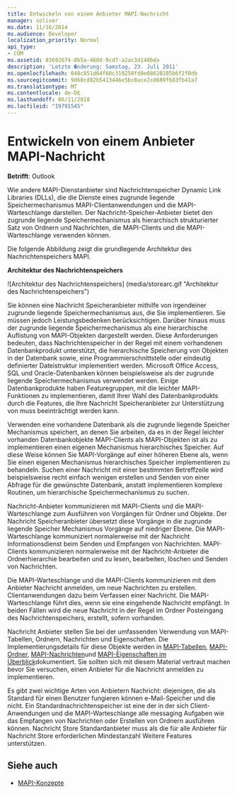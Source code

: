 ```yaml
---
title: Entwickeln von einem Anbieter MAPI-Nachricht
manager: soliver
ms.date: 11/16/2014
ms.audience: Developer
localization_priority: Normal
api_type:
- COM
ms.assetid: 83692674-0b5a-468d-9cd7-a2ac3d140bda
description: 'Letzte �nderung: Samstag, 23. Juli 2011'
ms.openlocfilehash: 040c851d64f60c319250fd0e08620285b6f2f0db
ms.sourcegitcommit: 9d60cd82b5413446e5bc8ace2cd689f683fb41a7
ms.translationtype: MT
ms.contentlocale: de-DE
ms.lasthandoff: 06/11/2018
ms.locfileid: "19791545"
---
```

# <a name="developing-a-mapi-message-store-provider"></a>Entwickeln von einem Anbieter MAPI-Nachricht
  
**Betrifft**: Outlook 
  
Wie andere MAPI-Dienstanbieter sind Nachrichtenspeicher Dynamic Link Libraries (DLLs), die die Dienste eines zugrunde liegende Speichermechanismus MAPI-Clientanwendungen und die MAPI-Warteschlange darstellen. Der Nachricht-Speicher-Anbieter bietet den zugrunde liegende Speichermechanismus als hierarchisch strukturierter Satz von Ordnern und Nachrichten, die MAPI-Clients und die MAPI-Warteschlange verwenden können.
  
Die folgende Abbildung zeigt die grundlegende Architektur des Nachrichtenspeichers MAPI.
  
**Architektur des Nachrichtenspeichers**
  
![Architektur des Nachrichtenspeichers] (media/storearc.gif "Architektur des Nachrichtenspeichers")
  
Sie können eine Nachricht Speicheranbieter mithilfe von irgendeiner zugrunde liegende Speichermechanismus aus, die Sie implementieren. Sie müssen jedoch Leistungsbedenken berücksichtigen. Darüber hinaus muss der zugrunde liegende Speichermechanismus als eine hierarchische Auflistung von MAPI-Objekten dargestellt werden. Diese Anforderungen bedeuten, dass Nachrichtenspeicher in der Regel mit einem vorhandenen Datenbankprodukt unterstützt, die hierarchische Speicherung von Objekten in der Datenbank sowie, eine Programmierschnittstelle oder eindeutig definierter Dateistruktur implementiert werden. Microsoft Office Access, SQL und Oracle-Datenbanken können beispielsweise als der zugrunde liegende Speichermechanismus verwendet werden. Einige Datenbankprodukte haben Featuregruppen, mit die leichter MAPI-Funktionen zu implementieren, damit Ihrer Wahl des Datenbankprodukts durch die Features, die Ihre Nachricht Speicheranbieter zur Unterstützung von muss beeinträchtigt werden kann.
  
Verwenden eine vorhandene Datenbank als die zugrunde liegende Speicher Mechanismus speichert, an denen Sie arbeiten, da es in der Regel leichter vorhanden Datenbankobjekte MAPI-Clients als MAPI-Objekten ist als zu implementieren einen eigenen Mechanismus hierarchisches Speicher. Auf diese Weise können Sie MAPI-Vorgänge auf einer höheren Ebene als, wenn Sie einen eigenen Mechanismus hierarchisches Speicher implementieren zu behandeln. Suchen einer Nachricht mit einer bestimmten Betreffzeile wird beispielsweise recht einfach wenigen erstellen und Senden von einer Abfrage für die gewünschte Datenbank, anstatt implementieren komplexe Routinen, um hierarchische Speichermechanismus zu suchen.
  
Nachricht-Anbieter kommunizieren mit MAPI-Clients und die MAPI-Warteschlange zum Ausführen von Vorgängen für Ordner und Objekte. Der Nachricht Speicheranbieter übersetzt diese Vorgänge in die zugrunde liegende Speicher Mechanismus Vorgänge auf niedriger Ebene. Die MAPI-Warteschlange kommuniziert normalerweise mit der Nachricht Informationsdienst beim Senden und Empfangen von Nachrichten. MAPI-Clients kommunizieren normalerweise mit der Nachricht-Anbieter die Ordnerhierarchie bearbeiten und zu lesen, bearbeiten, löschen und Senden von Nachrichten.
  
Die MAPI-Warteschlange und die MAPI-Clients kommunizieren mit dem Anbieter Nachricht anmelden, um neue Nachrichten zu erstellen. Clientanwendungen dazu beim Verfassen einer Nachricht. Die MAPI-Warteschlange führt dies, wenn sie eine eingehende Nachricht empfängt. In beiden Fällen wird die neue Nachricht in der Regel im Ordner Posteingang des Nachrichtenspeichers, erstellt, sofern vorhanden.
  
Nachricht Anbieter stellen Sie bei der umfassenden Verwendung von MAPI-Tabellen, Ordnern, Nachrichten und Eigenschaften. Die Implementierungsdetails für diese Objekte werden in [MAPI-Tabellen](mapi-tables.md), [MAPI-Ordner](mapi-folders.md), [MAPI-Nachrichten](mapi-messages.md)und [MAPI-Eigenschaften im Überblick](mapi-property-overview.md)dokumentiert. Sie sollten sich mit diesem Material vertraut machen bevor Sie versuchen, einen Anbieter für die Nachricht anmelden zu implementieren.
  
Es gibt zwei wichtige Arten von Anbietern Nachricht: diejenigen, die als Standard für einen Benutzer fungieren können e-Mail-Speicher und die nicht. Ein Standardnachrichtenspeicher ist eine der in der sich Client-Anwendungen und die MAPI-Warteschlange alle messaging Aufgaben wie das Empfangen von Nachrichten oder Erstellen von Ordnern ausführen können. Nachricht Store Standardanbieter muss als die für alle Anbieter für Nachricht Store erforderlichen Mindestanzahl Weitere Features unterstützen.
  
## <a name="see-also"></a>Siehe auch

- [MAPI-Konzepte](mapi-concepts.md)

